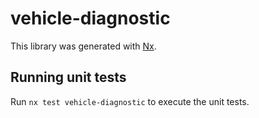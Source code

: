 # vehicle-diagnostic

This library was generated with [Nx](https://nx.dev).

## Running unit tests

Run `nx test vehicle-diagnostic` to execute the unit tests.
